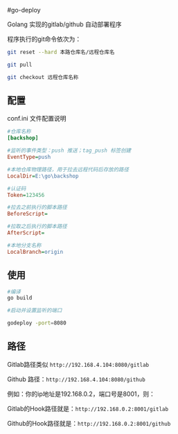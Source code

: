 #go-deploy

Golang 实现的gitlab/github 自动部署程序

程序执行的git命令依次为：

```bash
git reset --hard 本路仓库名/远程仓库名

git pull

git checkout 远程仓库名称
```

## 配置

conf.ini 文件配置说明

```ini
#仓库名称
[backshop]

#监听的事件类型：push 推送；tag_push 标签创建
EventType=push

#本地仓库物理路径，用于拉去远程代码后存放的路径
LocalDir=E:\go\backshop

#认证码
Token=123456

#拉去之前执行的脚本路径
BeforeScript=

#拉取之后执行的脚本路径
AfterScript=

#本地分支名称
LocalBranch=origin

```

## 使用

```bash
#编译
go build

#启动并设置监听的端口

godeploy -port=8080

```

## 路径

Gitlab路径类似 `http://192.168.4.104:8080/gitlab`

Github 路径：`http://192.168.4.104:8080/github`

例如：你的ip地址是192.168.0.2，端口号是8001，则：

Gitlab的Hook路径就是：`http://192.168.0.2:8001/gitlab`

Github的Hook路径就是：`http://192.168.0.2:8001/github`
